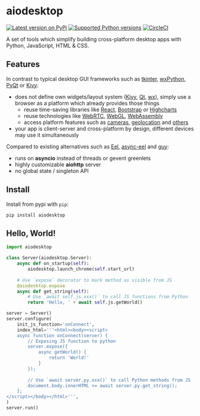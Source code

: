 # aiodesktop

[![Latest version on
PyPi](https://badge.fury.io/py/aiodesktop.svg)](https://badge.fury.io/py/aiodesktop)
[![Supported Python
versions](https://img.shields.io/pypi/pyversions/aiodesktop.svg)](https://pypi.org/project/aiodesktop/)
[![CircleCI](https://circleci.com/gh/dferens/aiodesktop/tree/master.svg?style=svg)](https://circleci.com/gh/dferens/aiodesktop/tree/master.svg?style=svg)


A set of tools which simplify building cross-platform desktop apps with Python, JavaScript, HTML & CSS.

## Features

In contrast to typical desktop GUI frameworks such as [tkinter](https://docs.python.org/3/library/tk.html#tkinter), [wxPython](https://www.wxpython.org/), [PyQt](https://docs.python.org/3/faq/gui.html#qt) or [Kivy](https://kivy.org/):
* does not define own widgets/layout system ([Kivy](https://kivy.org/doc/stable/guide/lang.html), [Qt](https://www.riverbankcomputing.com/static/Docs/PyQt5/designer.html), [wx](https://stackoverflow.com/questions/31384089/how-am-i-supposed-to-use-wxformbuilder-python-gui-code-in-my-applications)), simply use a browser as a platform which already provides those things
    * reuse time-saving libraries like [React](https://reactjs.org/), [Bootstrap](https://getbootstrap.com/) or [Highcharts](https://www.highcharts.com/)
    * reuse technologies like [WebRTC](https://webrtc.org/), [WebGL](https://webglsamples.org/), [WebAssembly](https://webassembly.org/)
    * access platform features such as [cameras](https://developer.mozilla.org/en-US/docs/Web/API/MediaDevices), [geolocation](https://developer.mozilla.org/en-US/docs/Web/API/Geolocation_API) and [others](https://developer.mozilla.org/en-US/docs/Web/API)
* your app is client-server and cross-platform by design, different devices may use it simultaneously

Compared to existing alternatives such as [Eel](https://github.com/samuelhwilliams/Eel), [async-eel](https://github.com/namuyan/async-Eel) and [guy](https://github.com/manatlan/guy):
* runs on **asyncio** instead of threads or gevent greenlets
* highly customizable **aiohttp** server
* no global state / singleton API


## Install

Install from pypi with `pip`:

```shell
pip install aiodesktop
```

## Hello, World!

```python
import aiodesktop

class Server(aiodesktop.Server):
    async def on_startup(self):
        aiodesktop.launch_chrome(self.start_url)
    
    # Use `expose` decorator to mark method as visible from JS
    @aiodesktop.expose
    async def get_string(self):
        # Use `await self.js.xxx()` to call JS functions from Python 
        return 'Hello, ' + await self.js.getWorld()

server = Server()
server.configure(
    init_js_function='onConnect',
    index_html='''<html><body><script>
    async function onConnect(server) {                        
        // Exposing JS function to python        
        server.expose({
            async getWorld() {
                return 'World!'
            }
        });        
        
        // Use `await server.py.xxx()` to call Python methods from JS
        document.body.innerHTML += await server.py.get_string(); 
    };
</script></body></html>''',
)
server.run()
```
